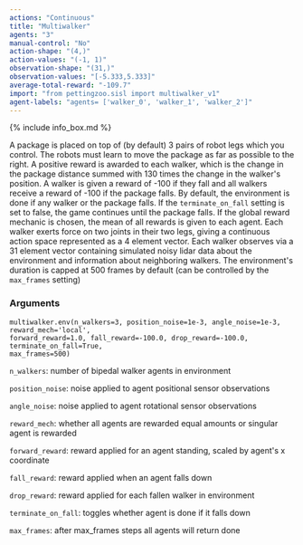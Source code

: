 ```yaml
---
actions: "Continuous"
title: "Multiwalker"
agents: "3"
manual-control: "No"
action-shape: "(4,)"
action-values: "(-1, 1)"
observation-shape: "(31,)"
observation-values: "[-5.333,5.333]"
average-total-reward: "-109.7"
import: "from pettingzoo.sisl import multiwalker_v1"
agent-labels: "agents= ['walker_0', 'walker_1', 'walker_2']"
---
```


{% include info_box.md %}



A package is placed on top of (by default) 3 pairs of robot legs which you control. The robots must learn to move the package as far as possible to the right. A positive reward is awarded to each walker, which is the change in the package distance summed with 130 times the change in the walker's position. A walker is given a reward of -100 if they fall and all walkers receive a reward of -100 if the package falls. By default, the environment is done if any walker or the package falls. If the `terminate_on_fall` setting is set to false, the game continues until the package falls. If the global reward mechanic is chosen, the mean of all rewards is given to each agent. Each walker exerts force on two joints in their two legs, giving a continuous action space represented as a 4 element vector. Each walker observes via a 31 element vector containing simulated noisy lidar data about the environment and information about neighboring walkers. The environment's duration is capped at 500 frames by default (can be controlled by the `max_frames` setting)

### Arguments

```
multiwalker.env(n_walkers=3, position_noise=1e-3, angle_noise=1e-3, reward_mech='local',
forward_reward=1.0, fall_reward=-100.0, drop_reward=-100.0, terminate_on_fall=True,
max_frames=500)
```



`n_walkers`:  number of bipedal walker agents in environment

`position_noise`:  noise applied to agent positional sensor observations

`angle_noise`:  noise applied to agent rotational sensor observations

`reward_mech`:  whether all agents are rewarded equal amounts or singular agent is rewarded

`forward_reward`:  reward applied for an agent standing, scaled by agent's x coordinate

`fall_reward`:  reward applied when an agent falls down

`drop_reward`:  reward applied for each fallen walker in environment

`terminate_on_fall`:  toggles whether agent is done if it falls down

`max_frames`:  after max_frames steps all agents will return done
